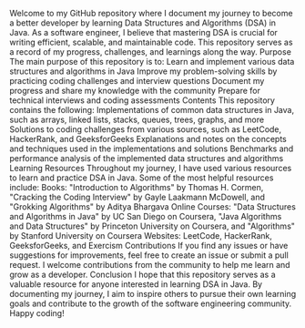 Welcome to my GitHub repository where I document my journey to become a better developer by learning Data Structures and Algorithms (DSA) in Java. As a software engineer, I believe that mastering DSA is crucial for writing efficient, scalable, and maintainable code. This repository serves as a record of my progress, challenges, and learnings along the way.
Purpose
The main purpose of this repository is to:
Learn and implement various data structures and algorithms in Java
Improve my problem-solving skills by practicing coding challenges and interview questions
Document my progress and share my knowledge with the community
Prepare for technical interviews and coding assessments
Contents
This repository contains the following:
Implementations of common data structures in Java, such as arrays, linked lists, stacks, queues, trees, graphs, and more
Solutions to coding challenges from various sources, such as LeetCode, HackerRank, and GeeksforGeeks
Explanations and notes on the concepts and techniques used in the implementations and solutions
Benchmarks and performance analysis of the implemented data structures and algorithms
Learning Resources
Throughout my journey, I have used various resources to learn and practice DSA in Java. Some of the most helpful resources include:
Books: "Introduction to Algorithms" by Thomas H. Cormen, "Cracking the Coding Interview" by Gayle Laakmann McDowell, and "Grokking Algorithms" by Aditya Bhargava
Online Courses: "Data Structures and Algorithms in Java" by UC San Diego on Coursera, "Java Algorithms and Data Structures" by Princeton University on Coursera, and "Algorithms" by Stanford University on Coursera
Websites: LeetCode, HackerRank, GeeksforGeeks, and Exercism
Contributions
If you find any issues or have suggestions for improvements, feel free to create an issue or submit a pull request. I welcome contributions from the community to help me learn and grow as a developer.
Conclusion
I hope that this repository serves as a valuable resource for anyone interested in learning DSA in Java. By documenting my journey, I aim to inspire others to pursue their own learning goals and contribute to the growth of the software engineering community.
Happy coding!

